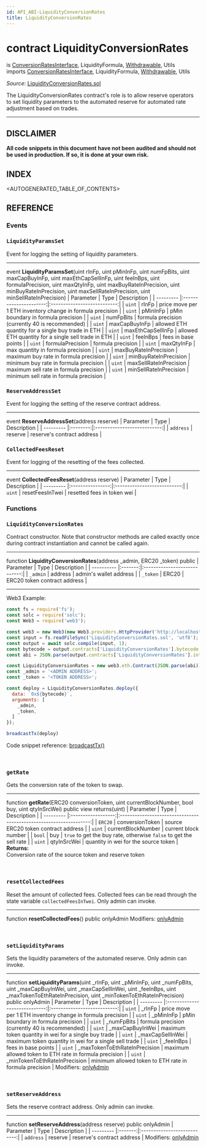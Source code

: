 ```yaml
---
id: API_ABI-LiquidityConversionRates
title: LiquidityConversionRates
---
```

# contract LiquidityConversionRates
is [ConversionRatesInterface](api_abi-conversionratesinterface.md), LiquidityFormula, [Withdrawable](api_abi-withdrawable.md), Utils\
imports [ConversionRatesInterface](api_abi-conversionratesinterface.md), LiquidityFormula, [Withdrawable](api_abi-withdrawable.md), Utils

*Source*: [LiquidityConversionRates.sol](https://github.com/KyberNetwork/smart-contracts/blob/master/contracts/LiquidityConversionRates.sol)

The LiquidityConversionRates contract's role is to allow reserve operators to set liquidity parameters to the automated reserve for automated rate adjustment based on trades.
___
## DISCLAIMER
**All code snippets in this document have not been audited and should not be used in production. If so, it is done at your own risk.**

## INDEX

<AUTOGENERATED_TABLE_OF_CONTENTS>

## REFERENCE

### Events

### `LiquidityParamsSet`
Event for logging the setting of liquidity parameters.
___
event __LiquidityParamsSet__(uint rInFp, uint pMinInFp, uint numFpBits, uint maxCapBuyInFp, uint maxEthCapSellInFp, uint feeInBps, uint formulaPrecision, uint maxQtyInFp, uint maxBuyRateInPrecision, uint minBuyRateInPrecision, uint maxSellRateInPrecision, uint minSellRateInPrecision)
| Parameter | Type                   | Description                 |
| --------- |:----------------------:|:---------------------------:|
| `uint`    | rInFp                  | price move per 1 ETH inventory change in formula precision |
| `uint`    | pMinInFp               | pMin boundary in formula precision                         |
| `uint`    | numFpBits              | formula precision (currently 40 is recommended)            |
| `uint`    | maxCapBuyInFp          | allowed ETH quantity for a single buy trade in ETH         |
| `uint`    | maxEthCapSellInFp      | allowed ETH quantity for a single sell trade in ETH        |
| `uint`    | feeInBps               | fees in base points                                        |
| `uint`    | formulaPrecision       | formula precision                                          |
| `uint`    | maxQtyInFp             | max quantity in formula precision                          |
| `uint`    | maxBuyRateInPrecision  | maximum buy rate in formula precision                      |
| `uint`    | minBuyRateInPrecision  | minimum buy rate in formula precision                      |
| `uint`    | maxSellRateInPrecision | maximum sell rate in formula precision                     |
| `uint`    | minSellRateInPrecision | minimum sell rate in formula precision                     |
<br />

### `ReserveAddressSet`
Event for logging the setting of the reserve contract address.
___
event __ReserveAddressSet__(address reserve)
| Parameter | Type     | Description                 |
| --------- |:--------:|:---------------------------:|
| `address` | reserve  | reserve's contract address  |
<br />

### `CollectedFeesReset`
Event for logging of the resetting of the fees collected.
___
event __CollectedFeesReset__(address reserve)
| Parameter | Type             | Description                 |
| --------- |:----------------:|:---------------------------:|
| `uint`    | resetFeesInTwei  | resetted fees in token wei  |
<br />

### Functions

### `LiquidityConversionRates`
Contract constructor. Note that constructor methods are called exactly once during contract instantiation and cannot be called again.
___
function __LiquidityConversionRates__(address \_admin, ERC20 \_token) public
| Parameter  | Type    | Description                  |
| ---------- |:-------:|:----------------------------:|
| `_admin`   | address | admin's wallet address       |
| `_token`   | ERC20   | ERC20 token contract address |
___
Web3 Example:
```js
const fs = require('fs');
const solc = require('solc');
const Web3 = require('web3');

const web3 = new Web3(new Web3.providers.HttpProvider('http://localhost:8545'));
const input = fs.readFileSync('LiquidityConversionRates.sol', 'utf8');
const output = await solc.compile(input, 1);
const bytecode = output.contracts['LiquidityConversionRates'].bytecode;
const abi = JSON.parse(output.contracts['LiquidityConversionRates'].interface);

const LiquidityConversionRates = new web3.eth.Contract(JSON.parse(abi));
const _admin = '<ADMIN ADDRESS>';
const _token = '<TOKEN ADDRESS>';

const deploy = LiquidityConversionRates.deploy({
  data: `0x${bytecode}`,
  arguments: [
    _admin,
    _token,
  ]
});

broadcastTx(deploy)
```
Code snippet reference: [broadcastTx()](api_abi-web3.md#broadcasting-transactions)

<br />

### `getRate`
Gets the conversion rate of the token to swap.
___
function __getRate__(ERC20 conversionToken, uint currentBlockNumber, bool buy, uint qtyInSrcWei) public view returns(uint)
| Parameter | Type               | Description                                                        |
| --------- |:------------------:|:------------------------------------------------------------------:|
| `ERC20`   | conversionToken    | source ERC20 token contract address                                |
| `uint`    | currentBlockNumber | current block number                                               |
| `bool`    | buy                | `true` to get the buy rate, otherwise `false` to get the sell rate |
| `uint`    | qtyInSrcWei        | quantity in wei for the source token                               |
**Returns:**\
Conversion rate of the source token and reserve token

<br />

### `resetCollectedFees`
Reset the amount of collected fees. Collected fees can be read through the state variable `collectedFeesInTwei`. Only admin can invoke.
___
function __resetCollectedFees__() public onlyAdmin
Modifiers: [onlyAdmin](api_abi-permissiongroups.md#onlyadmin)

<br />

### `setLiquidityParams`
Sets the liquidity parameters of the automated reserve. Only admin can invoke.
___
function __setLiquidityParams__(uint \_rInFp, uint \_pMinInFp, uint \_numFpBits, uint \_maxCapBuyInWei, uint \_maxCapSellInWei, uint \_feeInBps, uint \_maxTokenToEthRateInPrecision, uint \_minTokenToEthRateInPrecision) public onlyAdmin
| Parameter | Type                          | Description                 |
| --------- |:-----------------------------:|:---------------------------:|
| `uint`    | _rInFp                        | price move per 1 ETH inventory change in formula precision  |
| `uint`    | _pMinInFp                     | pMin boundary in formula precision                          |
| `uint`    | _numFpBits                    | formula precision (currently 40 is recommended)             |
| `uint`    | _maxCapBuyInWei               | maximum token quantity in wei for a single buy trade        |
| `uint`    | _maxCapSellInWei              | maximum token quantity in wei for a single sell trade       |
| `uint`    | _feeInBps                     | fees in base points                                         |
| `uint`    | _maxTokenToEthRateInPrecision | maximum allowed token to ETH rate in formula precision      |
| `uint`    | _minTokenToEthRateInPrecision | minimum allowed token to ETH rate in formula precision      |
Modifiers: [onlyAdmin](api_abi-permissiongroups.md#onlyadmin)

<br />

### `setReserveAddress`
Sets the reserve contract address. Only admin can invoke.
___
function __setReserveAddress__(address reserve) public onlyAdmin
| Parameter | Type    | Description                 |
| --------- |:-------:|:---------------------------:|
| `address` | reserve | reserve's contract address  |
Modifiers: [onlyAdmin](api_abi-permissiongroups.md#onlyadmin)
